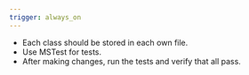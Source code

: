 ```yaml
---
trigger: always_on
---
```


- Each class should be stored in each own file.
- Use MSTest for tests.
- After making changes, run the tests and verify that all pass.